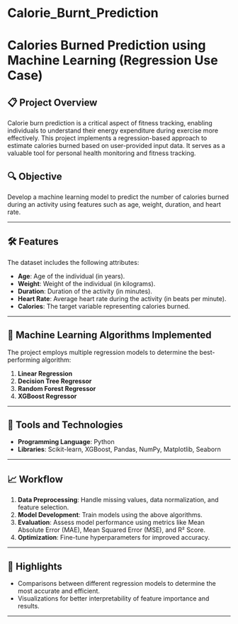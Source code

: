# Calorie_Burnt_Prediction

# Calories Burned Prediction using Machine Learning (Regression Use Case)

## 📋 Project Overview
Calorie burn prediction is a critical aspect of fitness tracking, enabling individuals to understand their energy expenditure during exercise more effectively. This project implements a regression-based approach to estimate calories burned based on user-provided input data. It serves as a valuable tool for personal health monitoring and fitness tracking.

## 🔍 Objective
Develop a machine learning model to predict the number of calories burned during an activity using features such as age, weight, duration, and heart rate.

---

## 🛠️ Features
The dataset includes the following attributes:

- **Age**: Age of the individual (in years).
- **Weight**: Weight of the individual (in kilograms).
- **Duration**: Duration of the activity (in minutes).
- **Heart Rate**: Average heart rate during the activity (in beats per minute).
- **Calories**: The target variable representing calories burned.

---

## 🚀 Machine Learning Algorithms Implemented
The project employs multiple regression models to determine the best-performing algorithm:

1. **Linear Regression**
2. **Decision Tree Regressor**
3. **Random Forest Regressor**
4. **XGBoost Regressor**

---

## 🧰 Tools and Technologies
- **Programming Language**: Python
- **Libraries**: Scikit-learn, XGBoost, Pandas, NumPy, Matplotlib, Seaborn

---

## 📈 Workflow
1. **Data Preprocessing**: Handle missing values, data normalization, and feature selection.
2. **Model Development**: Train models using the above algorithms.
3. **Evaluation**: Assess model performance using metrics like Mean Absolute Error (MAE), Mean Squared Error (MSE), and R² Score.
4. **Optimization**: Fine-tune hyperparameters for improved accuracy.

---

## 🌟 Highlights
- Comparisons between different regression models to determine the most accurate and efficient.
- Visualizations for better interpretability of feature importance and results.

---
